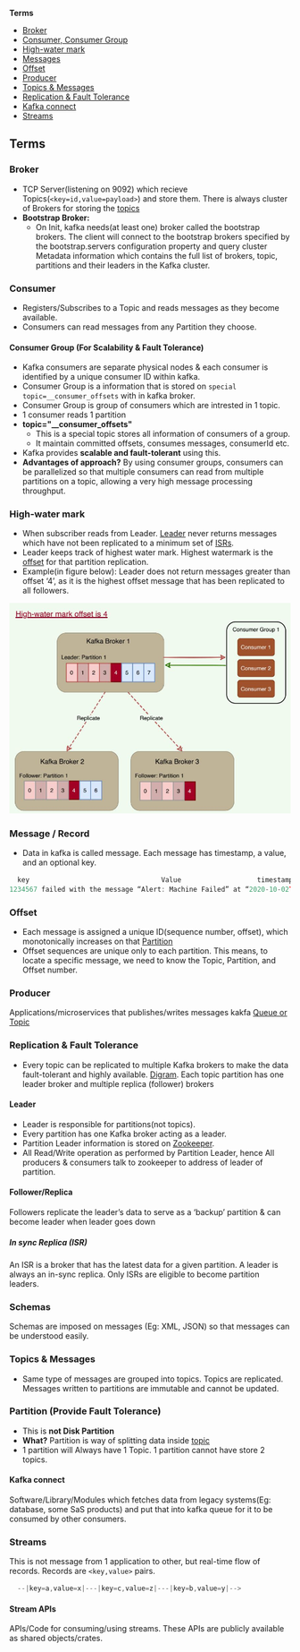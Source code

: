 **Terms**
  - [Broker](#br)
  - [Consumer, Consumer Group](#con)
  - [High-water mark](#hwm)
  - [Messages](#msg)
  - [Offset](#off)
  - [Producer](#pr)
  - [Topics & Messages](#tm)
  - [Replication & Fault Tolerance](#rf)
  - [Kafka connect](#kc)
  - [Streams](#st)


## Terms
<a name=br></a>
### Broker
- TCP Server(listening on 9092) which recieve Topics(`<key=id,value=payload>`) and store them. There is always cluster of Brokers for storing the [topics](#tp)
- **Bootstrap Broker:**
  - On Init, kafka needs(at least one) broker called the bootstrap brokers. The client will connect to the bootstrap brokers specified by the bootstrap.servers configuration property and query cluster Metadata information which contains the full list of brokers, topic, partitions and their leaders in the Kafka cluster.

<a name=con></a>
### Consumer
- Registers/Subscribes to a Topic and reads messages as they become available.
- Consumers can read messages from any Partition they choose.


#### Consumer Group (For Scalability & Fault Tolerance)
- Kafka consumers are separate physical nodes & each consumer is identified by a unique consumer ID within kafka.
- Consumer Group is a information that is stored on `special topic=__consumer_offsets` with in kafka broker.
- Consumer Group is group of consumers which are intrested in 1 topic.
- 1 consumer reads 1 partition
- **topic="__consumer_offsets"**
  - This is a special topic stores all information of consumers of a group.
  - It maintain committed offsets, consumes messages, consumerId etc.
- Kafka provides **scalable and fault-tolerant** using this.
- **Advantages of approach?** By using consumer groups, consumers can be parallelized so that multiple consumers can read from multiple partitions on a topic, allowing a very high message processing throughput.

<a name=hwm></a>
### High-water mark
- When subscriber reads from Leader. [Leader](#rf) never returns messages which have not been replicated to a minimum set of [ISRs](#isr).
- Leader keeps track of highest water mark. Highest watermark is the [offset](#off) for that partition replication.
- Example(in figure below): Leader does not return messages greater than offset ‘4’, as it is the highest offset message that has been replicated to all followers.

<img src=../images/high-water-mark.JPG width=600/>

<a name=msg></a>
### Message / Record
- Data in kafka is called message. Each message has timestamp, a value, and an optional key.
```c
  key                                 Value                   timestamp
1234567 failed with the message “Alert: Machine Failed” at “2020-10-02T10:34:11.654Z”
```

<a name=off></a>
### Offset
- Each message is assigned a unique ID(sequence number, offset), which monotonically increases on that [Partition](#tp)
- Offset sequences are unique only to each partition. This means, to locate a specific message, we need to know the Topic, Partition, and Offset number.

<a name=pr></a>
### Producer
Applications/microservices that publishes/writes messages kakfa [Queue or Topic](#tp)

<a name=rf></a>
### Replication & Fault Tolerance
- Every topic can be replicated to multiple Kafka brokers to make the data fault-tolerant and highly available. [Digram](#con). Each topic partition has one leader broker and multiple replica (follower) brokers
#### Leader
- Leader is responsible for partitions(not topics).
- Every partition has one Kafka broker acting as a leader.
- Partition Leader information is stored on [Zookeeper](System-Design/Concepts/Databases/Database_Scaling/Sharding/README.md#cs).
- All Read/Write operation as performed by Partition Leader, hence All producers & consumers talk to zookeeper to address of leader of partition.
#### Follower/Replica
Followers replicate the leader’s data to serve as a ‘backup’ partition & can become leader when leader goes down
##### In sync Replica (ISR)
An ISR is a broker that has the latest data for a given partition. A leader is always an in-sync replica. Only ISRs are eligible to become partition leaders.

<a name=sch></a>
### Schemas
Schemas are imposed on messages (Eg: XML, JSON) so that messages can be understood easily.

<a name=tm></a>
### Topics & Messages
- Same type of messages are grouped into topics. Topics are replicated. Messages written to partitions are immutable and cannot be updated.

### Partition (Provide Fault Tolerance)
- This is **not Disk Partition**
- **What?** Partition is way of splitting data inside [topic](#tm)
- 1 partition will Always have 1 Topic. 1 partition cannot have store 2 topics.

<a name=kc></a>
#### Kafka connect
Software/Library/Modules which fetches data from legacy systems(Eg: database, some SaS products) and put that into kafka queue for it to be consumed by other consumers.

<a name=st></a>
### Streams
This is not message from 1 application to other, but real-time flow of records. Records are `<key,value>` pairs.
```c
  --|key=a,value=x|---|key=c,value=z|---|key=b,value=y|-->
```
#### Stream APIs
APIs/Code for consuming/using streams. These APIs are publicly available as shared objects/crates.
